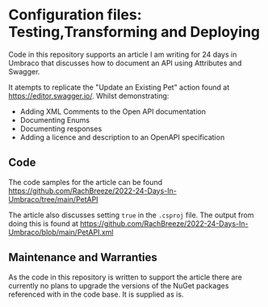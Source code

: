 # Configuration files: Testing,Transforming and Deploying
Code in this repository supports an article I am writing for 24 days in Umbraco that discusses how to document an API using Attributes and Swagger.

It atempts to replicate the "Update an Existing Pet" action found at https://editor.swagger.io/. Whilst demonstrating:
- Adding XML Comments to the Open API documentation
- Documenting Enums
- Documenting responses
- Adding a licence and description to an OpenAPI specification

## Code
The code samples for the article can be found https://github.com/RachBreeze/2022-24-Days-In-Umbraco/tree/main/PetAPI

The article also discusses setting <code><GenerateDocumentationFile>true</GenerateDocumentationFile></code> in the <code>.csproj</code> file. The output from doing this is found at https://github.com/RachBreeze/2022-24-Days-In-Umbraco/blob/main/PetAPI.xml


## Maintenance and Warranties
As the code in this repository is written to support the article there are currently no plans to upgrade the versions of the NuGet packages referenced with in the code base. It is supplied as is.
